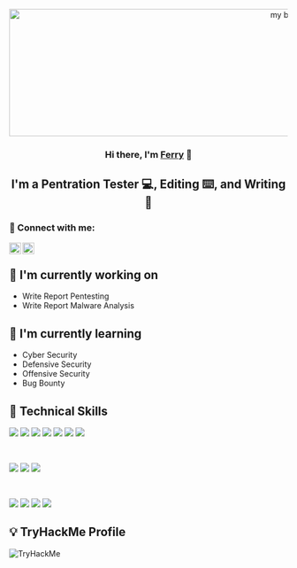 <p align="center">
<img width="1000" height="230" src="https://user-images.githubusercontent.com/67650329/214784830-4055cd12-f81a-4d58-ad6c-4b0eeb3c0385.png" alt="my banner">
</p>

<h3 align="center">
Hi there, I'm <a href="https://nieshakenzie.github.io/">Ferry</a> 👋
</h3>

<h2 align="center">
I'm a Pentration Tester 💻, Editing ⌨️, and Writing 📝
</h2>

### 🤝 Connect with me:

<a href="https://www.linkedin.com/in/ferry-nurqadar-237646172/"><img align="left" src="https://raw.githubusercontent.com/yushi1007/yushi1007/main/images/linkedin.svg" alt="Yu Shi | LinkedIn" width="21px"/></a>
<a href="https://www.instagram.com/marmut_handsome/"><img align="left" src="https://raw.githubusercontent.com/yushi1007/yushi1007/main/images/instagram.svg" alt="Yu Shi | Instagram" width="21px"/></a>
</br>

## 🔭 I'm currently working on

- Write Report Pentesting
- Write Report Malware Analysis

## 🌱 I'm currently learning

- Cyber Security
- Defensive Security
- Offensive Security
- Bug Bounty

## 💼 Technical Skills

![](https://img.shields.io/badge/Code-C-informational?style=flat&logo=C&color=00599C )
![](https://img.shields.io/badge/Code-CSS-informational?style=flat&logo=css3&color=239120 )
![](https://img.shields.io/badge/Code-PHP-informational?style=flat&logo=PHP&color=777BB4)
![](https://img.shields.io/badge/Code-HTML5-informational?style=flat&logo=html5&color=E34F26)
![](https://img.shields.io/badge/Code-Javascript-informational?style=flat&logo=Javascript&color=ffff00)
![](https://img.shields.io/badge/Code-Python-informational?style=flat&logo=Python&color=14354C)
![](https://img.shields.io/badge/Code-Microsoft_SQL_Server-informational?style=flat&logo=microsoft-sql-server&color=CC2927)

</br>

![](https://img.shields.io/badge/OS-Kali_Linux-informational?style=flat&logo=kali-linux&color=557C94)
![](https://img.shields.io/badge/OS-Windows-informational?style=flat&logo=windows&color=0078D6)
![](https://img.shields.io/badge/OS-Debian-informational?style=flat&logo=debian&color=A81D33)

</br>

![](https://img.shields.io/badge/Tools-Adobe%20Premiere%20Pro-informational?style=flat&logo=Adobe%20Premiere%20Pro&color=31A8FF)
![](https://img.shields.io/badge/Tools-Adobe%20Photoshop-informational?style=flat&logo=Adobe%20Photoshop&color=31A8FF)
![](https://img.shields.io/badge/Tools-Adobe%20Lightroom-informational?style=flat&logo=Adobe%20Lightroom&color=31A8FF)
![](https://img.shields.io/badge/Tools-Adobe%20after%20affects-informational?style=flat&logo=Adobe%20after%20effects&color=393665)
</br>

## 💡 TryHackMe Profile

<img src="https://tryhackme-badges.s3.amazonaws.com/Niesha.png" alt="TryHackMe">
